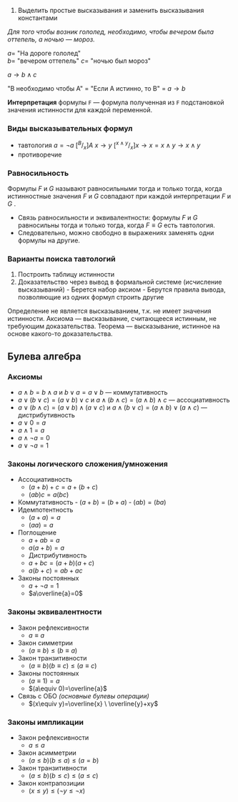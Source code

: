 1.  Выделить простые высказывания и заменить высказывания константами

_Для того чтобы возник гололед, необходимо, чтобы вечером была оттепель, а ночью — мороз._

$a =$ "На дороге гололед"  
$b =$ "вечером оттепель"
$c =$ "ночью был мороз"

$a\to b\land c$

"B необходимо чтобы A" = "Если A истинно, то B" = $a \to b$

**Интерпретация** формулы  `F` — формула полученная из `F` подстановкой значения истинности для каждой переменной. 

### Виды высказывательных формул
- тавтология
  $a =\neg a$
  $[^B /_{x}]A$
  $x\to y$
  $[^{x\land y} /_{x}]x\to x=x\land y\to x\land y$
- противоречие

### Равносильность
Формулы $F$ и $G$ называют равносильными тогда и только тогда, когда истинностные значения $F$ и $G$ совпадают при каждой интерпретации $F$ и $G$ .

- Связь равносильности и эквивалентности:
  формулы $F$ и $G$  равносильны тогда и только тогда, когда $F\equiv G$ есть тавтология.
- Следовательно, можно свободно в выражениях заменять одни формулы на другие.
### Варианты поиска тавтологий
1. Построить таблицу истинности
2. Доказательство через вывод в формальной системе (исчисление высказываний)
	   - Берется набор аксиом
	   - Берутся правила вывода, позволяющие из одних формул строить другие

Определение не является высказыванием, т.к. не имеет значения истинности.
Аксиома — высказывание, считающееся истинным, не требующим доказательства.
Теорема — высказывание, истинное на основе какого-то доказательства.

## Булева алгебра
### Аксиомы
- $a \land b=b\land a$ и
  $b\lor a=a\lor b$ — коммутативность
- $a\lor(b\lor c)=(a\lor b)\lor c$ и
  $a\land(b\land c)=(a\land b)\land c$ — ассоциативность
- $a\lor(b\land c)=(a\lor b)\land(a\lor c)$ и
  $a\land(b\lor c)=(a\land b)\lor(a\land c)$ — дистрибутивность
- $a\lor 0 =a$
- $a\land 1=a$
- $a\land\neg a=0$
- $a\lor\neg a=1$
### Законы логического сложения/умножения
- Ассоциативность
	- $(a+b)+c=a+(b+c)$
	- $(ab)c=a(bc)$
- Коммутативность
	  - $(a+b)=(b+a)$
	  - $(ab)=(ba)$
- Идемпотентность
	- $(a+a)=a$
	- $(aa)=a$
- Поглощение
	- $a + ab =a$
	- $a(a+b)=a$
	- Дистрибутивность
	- $a+bc=(a+b)(a+c)$
	- $a(b+c)=ab+ac$
- Законы постоянных
	- $a+\neg a=1$
	- $a\overline{a}=0$
### Законы эквивалентности
- Закон рефлексивности
	- $a\equiv a$
- Закон симметрии
	- $(a\equiv b)\leq(b\equiv a)$
- Закон транзитивности
	- $(a\equiv b)(b\equiv c)\leq(a\equiv c)$
- Законы постоянных
	- $(a\equiv {1})=a$
	- $(a\equiv 0)=\overline{a}$
- Связь с ОБО _(основные булевы операции)_
	- $(x\equiv y)=\overline{x} \ \overline{y}+xy$ 

### Законы импликации
- Закон рефлексивности
	- $a\leq a$
- Закон асимметрии
	- $(a\leq b)(b\leq a)\leq(a=b)$
- Закон транзитивности
	- $(a\leq b)(b\leq c)\leq(a\leq c)$
- Закон контрапозиции
	- $(x\leq y)\leq(\neg y\leq \neg x)$